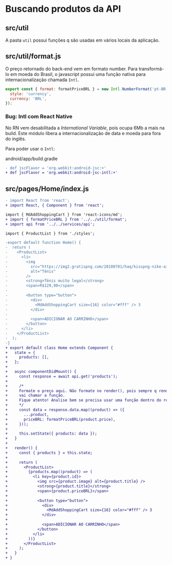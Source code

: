 # Buscando produtos da API

## src/util

A pasta `util` possui funções q são usadas em vários locais da aplicação.

## src/util/format.js

O preço retornado do back-end vem em formato number. Para transformá-lo em moeda
do Brasil, o javascript possui uma função nativa para internacionalização
chamada `Intl`.

```javascript
export const { format: formatPriceBRL } = new Intl.NumberFormat('pt-BR', {
  style: 'currency',
  currency: 'BRL',
});
```

### Bug: Intl com React Native

No RN vem desabilitada a _International Variable_, pois ocupa 6Mb a mais na build. Este módulo libera a internacionalização de data e moeda para fora do inglês.

Para poder usar o `Intl`:

android/app/build.gradle

```diff
- def jscFlavor = 'org.webkit:android-jsc:+'
+ def jscFlavor = 'org.webkit:android-jsc-intl:+'
```

## src/pages/Home/index.js

```diff
- import React from 'react';
+ import React, { Component } from 'react';

import { MdAddShoppingCart } from 'react-icons/md';
+ import { formatPriceBRL } from '../../util/format';
+ import api from '../../services/api';

import { ProductList } from './styles';

-export default function Home() {
-  return (
-    <ProductList>
-      <li>
-        <img
-          src="https://img2.gratispng.com/20180701/haq/kisspng-nike-air-max-sneakers-nike-free-shoe-tenis-shoes-5b38f24d519077.2841344915304587013341.jpg"
-          alt="Tênis"
-        />
-        <strong>Tênis muito legal</strong>
-        <span>R$129,90</span>
-
-        <button type="button">
-          <div>
-            <MdAddShoppingCart size={16} color="#fff" /> 3
-          </div>
-
-          <span>ADICIONAR AO CARRINHO</span>
-        </button>
-      </li>
-    </ProductList>
-  );
-}
+ export default class Home extends Component {
+   state = {
+     products: [],
+   };
+
+   async componentDidMount() {
+     const response = await api.get('products');
+
+     /*
+     Formate o preço aqui. Não formate no render(), pois sempre q renderizar
+     vai chamar a função.
+     Fique atento! Analise bem se precisa usar uma função dentro do render!
+     */
+     const data = response.data.map((product) => ({
+       ...product,
+       priceBRL: formatPriceBRL(product.price),
+     }));
+
+     this.setState({ products: data });
+   }
+
+   render() {
+     const { products } = this.state;
+
+     return (
+       <ProductList>
+         {products.map((product) => (
+           <li key={product.id}>
+             <img src={product.image} alt={product.title} />
+             <strong>{product.title}</strong>
+             <span>{product.priceBRL}</span>
+
+             <button type="button">
+               <div>
+                 <MdAddShoppingCart size={16} color="#fff" /> 3
+               </div>
+
+               <span>ADICIONAR AO CARRINHO</span>
+             </button>
+           </li>
+         ))}
+       </ProductList>
+     );
+   }
+ }
```
